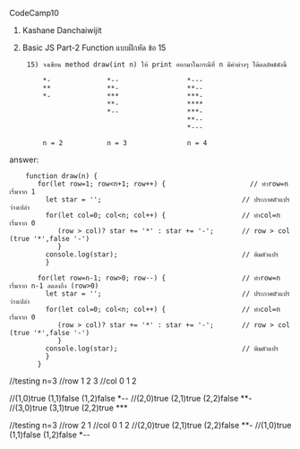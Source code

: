 CodeCamp10  
1. Kashane Danchaiwijit  
2. Basic JS Part-2 Function แบบฝึกหัด  ข้อ 15


        15) จงเขียน method draw(int n) ให้ print ออกมาในกรณีที่ n มีค่าต่างๆ ได้ผลลัพธ์ดังนี้

            *-              *--                 *---
            **              **-                 **--
            *-              ***                 ***-
                            **-                 ****
                            *--                 ***-
                                                **--
                                                *---
            
            n = 2           n = 3               n = 4

answer:
   
        function draw(n) {
           for(let row=1; row<n+1; row++) {                     // ทำrow=n เริ่มจาก 1
             let star = '';                                   // ประกาศตัวแปรว่างเปล่า
             for(let col=0; col<n; col++) {                   // ทำcol=n เริ่มจาก 0
                (row > col)? star += '*' : star += '-';       // row > col (true '*',false '-')
                }
             console.log(star);                               // พิมตัวแปร
             }

           for(let row=n-1; row>0; row--) {                   // ทำrow=n เริ่มจาก n-1 ลดลงถึง (row>0)
             let star = '';                                   // ประกาศตัวแปรว่างเปล่า
             for(let col=0; col<n; col++) {                   // ทำcol=n เริ่มจาก 0
                (row > col)? star += '*' : star += '-';       // row > col (true '*',false '-')
                }
             console.log(star);                               // พิมตัวแปร
             }
           }

//testing n=3
//row 1 2 3 
//col 0 1 2

//(1,0)true (1,1)false (1,2)false    *--
//(2,0)true (2,1)true (2,2)false     **-
//(3,0)true (3,1)true (2,2)true      ***

//testing n=3
//row 2 1
//col 0 1 2
//(2,0)true (2,1)true (2,2)false     **-
//(1,0)true (1,1)false (1,2)false    *--

